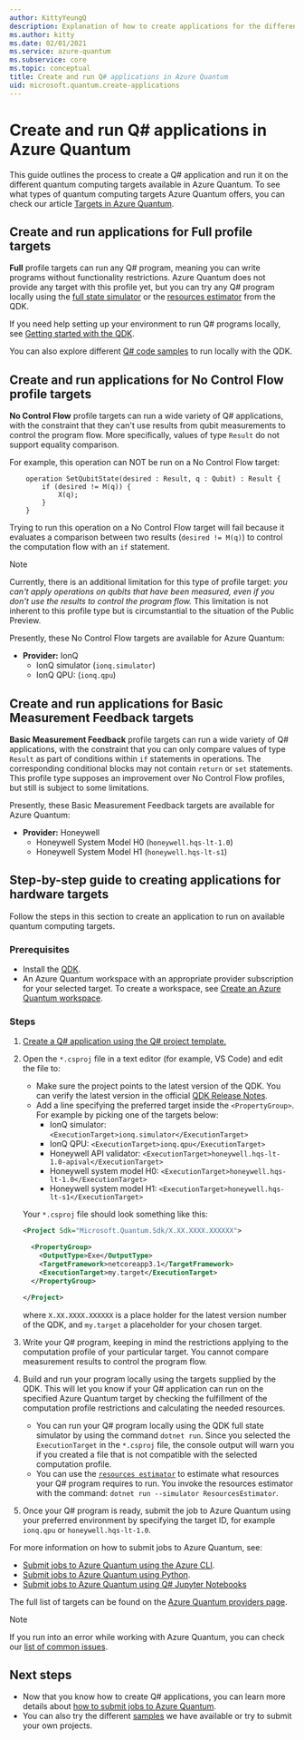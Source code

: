 ```yaml
---
author: KittyYeungQ
description: Explanation of how to create applications for the different targets of Azure-Quantum
ms.author: kitty
ms.date: 02/01/2021
ms.service: azure-quantum
ms.subservice: core
ms.topic: conceptual
title: Create and run Q# applications in Azure Quantum
uid: microsoft.quantum.create-applications
---
```


# Create and run Q# applications in Azure Quantum

This guide outlines the process to create a Q# application and run it on the different quantum computing targets available in Azure Quantum. To see what types of quantum computing targets Azure Quantum offers, you can check our article [Targets in Azure Quantum](xref:microsoft.quantum.concepts.targets).

## Create and run applications for Full profile targets

**Full** profile targets can run any Q# program, meaning you can write programs without functionality restrictions. Azure Quantum does not provide any target with this profile yet, but you can try any Q# program locally using the [full state simulator](xref:microsoft.quantum.machines.overview.full-state-simulator) or the [resources estimator](xref:microsoft.quantum.machines.overview.resources-estimator) from the QDK.

If you need help setting up your environment to run Q# programs locally, see [Getting started with the QDK](xref:microsoft.quantum.get-started-qdk).

You can also explore different [Q# code samples](/samples/browse/?languages=qsharp) to run locally with the QDK.

## Create and run applications for No Control Flow profile targets

**No Control Flow** profile targets can run a wide variety of Q# applications, with the constraint that they can't use results from qubit measurements to control the program flow. More specifically, values of type `Result` do not support equality comparison.

For example, this operation can NOT be run on a No Control Flow target:

```qsharp
    operation SetQubitState(desired : Result, q : Qubit) : Result {
        if (desired != M(q)) {
            X(q);
        }
    }
```

Trying to run this operation on a No Control Flow target will fail because it evaluates a comparison between two results (`desired != M(q)`) to control the computation flow with an `if` statement.

> [!NOTE]
> Currently, there is an additional limitation for this type of profile target: *you can't apply operations on qubits that have been measured, even if you don't use the results to control the program flow.* This limitation is not inherent to this profile type but is circumstantial to the situation of the Public Preview.

Presently, these No Control Flow targets are available for Azure Quantum:

- **Provider:** IonQ
  - IonQ simulator (`ionq.simulator`)
  - IonQ QPU: (`ionq.qpu`)

## Create and run applications for Basic Measurement Feedback targets

**Basic Measurement Feedback** profile targets can run a wide variety of Q# applications, with the constraint that you can only compare values of type `Result` as part of conditions within `if` statements in operations. The corresponding conditional blocks may not contain `return` or `set` statements. This profile type supposes an improvement over No Control Flow profiles, but still is subject to some limitations.

Presently, these Basic Measurement Feedback targets are available for Azure Quantum:

- **Provider:** Honeywell
  - Honeywell System Model H0 (`honeywell.hqs-lt-1.0`)
  - Honeywell System Model H1 (`honeywell.hqs-lt-s1`)

## Step-by-step guide to creating applications for hardware targets

Follow the steps in this section to create an application to run on available quantum computing targets.

### Prerequisites

- Install the [QDK](xref:microsoft.quantum.install-qdk.overview.standalone).
- An Azure Quantum workspace with an appropriate provider subscription for your selected target. To create a workspace, see [Create an Azure Quantum workspace](xref:microsoft.quantum.workspaces-portal).

### Steps

1. [Create a Q# application using the Q# project template.](xref:microsoft.quantum.install-qdk.overview.standalone)
1. Open the `*.csproj` file in a text editor (for example, VS Code) and edit the file to:
    - Make sure the project points to the latest version of the QDK. You can verify the latest version in the official [QDK Release Notes](xref:microsoft.quantum.relnotes-qdk).
    - Add a line specifying the preferred target inside the `<PropertyGroup>`. For example by picking one of the targets below:
      - IonQ simulator: `<ExecutionTarget>ionq.simulator</ExecutionTarget>`
      - IonQ QPU: `<ExecutionTarget>ionq.qpu</ExecutionTarget>`
      - Honeywell API validator: `<ExecutionTarget>honeywell.hqs-lt-1.0-apival</ExecutionTarget>`
      - Honeywell system model H0: `<ExecutionTarget>honeywell.hqs-lt-1.0</ExecutionTarget>`
      - Honeywell system model H1: `<ExecutionTarget>honeywell.hqs-lt-s1</ExecutionTarget>`

   Your `*.csproj` file should look something like this:

    ```xml
    <Project Sdk="Microsoft.Quantum.Sdk/X.XX.XXXX.XXXXXX">

      <PropertyGroup>
        <OutputType>Exe</OutputType>
        <TargetFramework>netcoreapp3.1</TargetFramework>
        <ExecutionTarget>my.target</ExecutionTarget>
      </PropertyGroup>

    </Project>
    ```

   where `X.XX.XXXX.XXXXXX` is a place holder for the latest version number of the QDK, and `my.target` a placeholder for your chosen target.
1. Write your Q# program, keeping in mind the restrictions applying to the computation profile of your particular target.  You cannot compare measurement results to control the program flow.
1. Build and run your program locally using the targets supplied by the QDK. This will let you know if your Q# application can run on the specified Azure Quantum target by checking the fulfillment of the computation profile restrictions and calculating the needed resources.
   - You can run your Q# program locally using the QDK full state simulator by using the command `dotnet run`. Since you selected the `ExecutionTarget` in the `*.csproj` file, the console output will warn you if you created a file that is not compatible with the selected computation profile.
   - You can use the [`resources estimator`](xref:microsoft.quantum.machines.overview.resources-estimator) to estimate what resources your Q# program requires to run. You invoke the resources estimator with the command: `dotnet run --simulator ResourcesEstimator`.
1. Once your Q# program is ready, submit the job to Azure Quantum using your preferred environment by specifying the target ID, for example `ionq.qpu` or `honeywell.hqs-lt-1.0`.

For more information on how to submit jobs to Azure Quantum, see:

- [Submit jobs to Azure Quantum using the Azure CLI](xref:microsoft.quantum.submit-jobs.azcli).
- [Submit jobs to Azure Quantum using Python](xref:microsoft.quantum.submit-jobs.python).
- [Submit jobs to Azure Quantum using Q# Jupyter Notebooks](xref:microsoft.quantum.submit-jobs.jupyter)

The full list of targets can be found on the [Azure Quantum providers page](xref:microsoft.quantum.reference.qc-target-list).

> [!NOTE]
> If you run into an error while working with Azure Quantum, you can check our [list of common issues](xref:microsoft.quantum.azure.common-issues).

## Next steps

- Now that you know how to create Q# applications, you can learn more details about [how to submit jobs to Azure Quantum](xref:microsoft.quantum.submit-jobs.azcli).
- You can also  try the different [samples](https://github.com/microsoft/Quantum/tree/main/samples/azure-quantum) we have available or try to submit your own projects.
